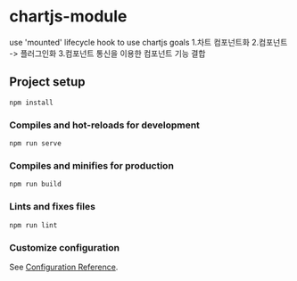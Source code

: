 # chartjs-module
use 'mounted' lifecycle hook to use chartjs
goals
1.차트 컴포넌트화
2.컴포넌트 -> 플러그인화
3.컴포넌트 통신을 이용한 컴포넌트 기능 결합

## Project setup
```
npm install
```

### Compiles and hot-reloads for development
```
npm run serve
```

### Compiles and minifies for production
```
npm run build
```

### Lints and fixes files
```
npm run lint
```

### Customize configuration
See [Configuration Reference](https://cli.vuejs.org/config/).

